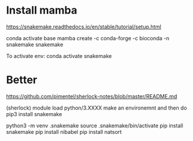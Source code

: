 # Install mamba
https://snakemake.readthedocs.io/en/stable/tutorial/setup.html

 conda activate base
 mamba create -c conda-forge -c bioconda -n snakemake snakemake

To activate env:
 conda activate snakemake

# Better
https://github.com/pimentel/sherlock-notes/blob/master/README.md

(sherlock) module load python/3.XXXX
make an environemnt and then do pip3 install snakemake

python3 -m venv .snakemake
source .snakemake/bin/activate
pip install snakemake
pip install nibabel
pip install natsort
